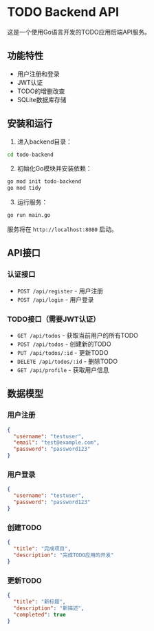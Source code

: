 # TODO Backend API

这是一个使用Go语言开发的TODO应用后端API服务。

## 功能特性

- 用户注册和登录
- JWT认证
- TODO的增删改查
- SQLite数据库存储

## 安装和运行

1. 进入backend目录：
```bash
cd todo-backend
```

2. 初始化Go模块并安装依赖：
```bash
go mod init todo-backend
go mod tidy
```

3. 运行服务：
```bash
go run main.go
```

服务将在 `http://localhost:8080` 启动。

## API接口

### 认证接口

- `POST /api/register` - 用户注册
- `POST /api/login` - 用户登录

### TODO接口（需要JWT认证）

- `GET /api/todos` - 获取当前用户的所有TODO
- `POST /api/todos` - 创建新的TODO
- `PUT /api/todos/:id` - 更新TODO
- `DELETE /api/todos/:id` - 删除TODO
- `GET /api/profile` - 获取用户信息

## 数据模型

### 用户注册
```json
{
  "username": "testuser",
  "email": "test@example.com",
  "password": "password123"
}
```

### 用户登录
```json
{
  "username": "testuser",
  "password": "password123"
}
```

### 创建TODO
```json
{
  "title": "完成项目",
  "description": "完成TODO应用的开发"
}
```

### 更新TODO
```json
{
  "title": "新标题",
  "description": "新描述",
  "completed": true
}
```
